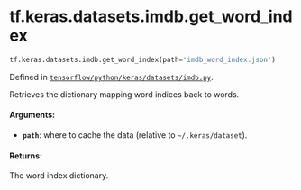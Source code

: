 <div itemscope itemtype="http://developers.google.com/ReferenceObject">
<meta itemprop="name" content="tf.keras.datasets.imdb.get_word_index" />
<meta itemprop="path" content="Stable" />
</div>

# tf.keras.datasets.imdb.get_word_index

``` python
tf.keras.datasets.imdb.get_word_index(path='imdb_word_index.json')
```



Defined in [`tensorflow/python/keras/datasets/imdb.py`](https://www.tensorflow.org/code/tensorflow/python/keras/datasets/imdb.py).

Retrieves the dictionary mapping word indices back to words.

#### Arguments:

* <b>`path`</b>: where to cache the data (relative to `~/.keras/dataset`).


#### Returns:

The word index dictionary.